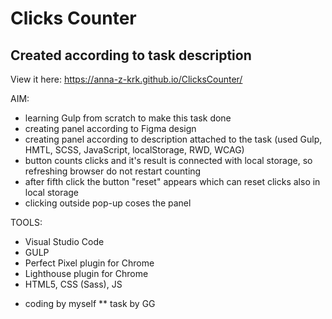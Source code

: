 # Clicks Counter
## Created according to task description

View it here:  https://anna-z-krk.github.io/ClicksCounter/

AIM:
- learning Gulp from scratch to make this task done
- creating panel according to Figma design
- creating panel according to description attached to the task (used Gulp, HMTL, SCSS, JavaScript, localStorage, RWD, WCAG)
- button counts clicks and it's result is connected with local storage, so refreshing browser do not restart counting
- after fifth click the button "reset" appears which can reset clicks also in local storage
- clicking outside pop-up coses the panel

TOOLS:
- Visual Studio Code
- GULP
- Perfect Pixel plugin for Chrome
- Lighthouse plugin for Chrome
- HTML5, CSS (Sass), JS

* coding by myself
** task by GG

